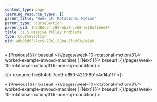 ```yaml
---
content_type: page
learning_resource_types: []
parent_title: 'Week 10: Rotational Motion'
parent_type: CourseSection
parent_uid: 146d8dd7-7c99-bbaf-ceb8-ed10af8bee47
title: 31.5 Massive Pulley Problems
type: CourseSection
uid: a8b95d55-7ec9-7701-38ba-9fcdf3e90149
---
```


« [Previous]({{< baseurl >}}/pages/week-10-rotational-motion/31.4-worked-example-atwood-machine) | [Next]({{< baseurl >}}/pages/week-10-rotational-motion/31.6-non-slip-condition) »

{{< resource fbc6b4cb-7ce9-e650-4213-8b1c4e14a1f7 >}}

« [Previous]({{< baseurl >}}/pages/week-10-rotational-motion/31.4-worked-example-atwood-machine) | [Next]({{< baseurl >}}/pages/week-10-rotational-motion/31.6-non-slip-condition) »